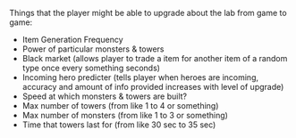 Things that the player might be able to upgrade about the lab from game to game:

- Item Generation Frequency
- Power of particular monsters & towers
- Black market (allows player to trade a item for another item of a random type once every something seconds)
- Incoming hero predicter (tells player when heroes are incoming, accuracy and amount of info provided increases with level of upgrade)
- Speed at which monsters & towers are built?
- Max number of towers (from like 1 to 4 or something)
- Max number of monsters (from like 1 to 3 or something)
- Time that towers last for (from like 30 sec to 35 sec)